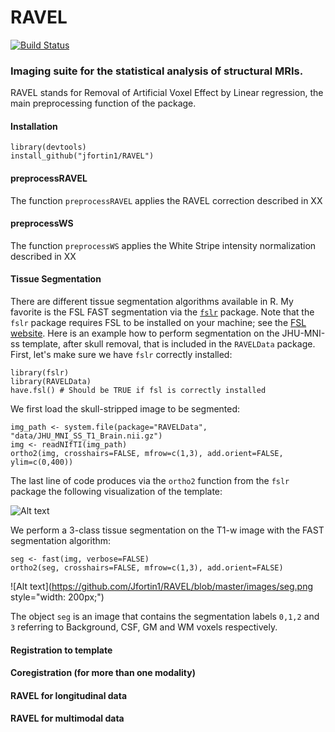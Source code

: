 # RAVEL
[![Build Status](https://travis-ci.org/Jfortin1/RAVEL.svg?branch=master)](https://travis-ci.org/Jfortin1/RAVEL)

### Imaging suite for the statistical analysis of structural MRIs. 

RAVEL stands for Removal of Artificial Voxel Effect by Linear regression, the main preprocessing function of the package. 

#### Installation

```{r}
library(devtools)
install_github("jfortin1/RAVEL")
```


#### preprocessRAVEL

The function `preprocessRAVEL` applies the RAVEL correction described in XX


#### preprocessWS

The function `preprocessWS` applies the White Stripe intensity normalization described in XX

#### Tissue Segmentation

There are different tissue segmentation algorithms available in R. My favorite is the FSL FAST segmentation via the [`fslr`](https://cran.r-project.org/web/packages/fslr/index.html) package. Note that the `fslr` package requires FSL to be installed on your machine; see the [FSL website](http://fsl.fmrib.ox.ac.uk/fsl/fslwiki/). Here is an example how to perform segmentation on the JHU-MNI-ss template, after skull removal, that is included in the `RAVELData` package. First, let's make sure we have `fslr` correctly installed:

```{r}
library(fslr)
library(RAVELData)
have.fsl() # Should be TRUE if fsl is correctly installed
```

We first load the skull-stripped image to be segmented:

```{r}
img_path <- system.file(package="RAVELData", "data/JHU_MNI_SS_T1_Brain.nii.gz")
img <- readNIfTI(img_path)
ortho2(img, crosshairs=FALSE, mfrow=c(1,3), add.orient=FALSE, ylim=c(0,400))
```
The last line of code produces via the `ortho2` function from the `fslr` package the following visualization of the template:

![Alt text](https://github.com/Jfortin1/RAVEL/blob/master/images/template.png)

We perform a 3-class tissue segmentation on the T1-w image with the FAST segmentation algorithm:

```{r}
seg <- fast(img, verbose=FALSE) 
ortho2(seg, crosshairs=FALSE, mfrow=c(1,3), add.orient=FALSE)
```

![Alt text](https://github.com/Jfortin1/RAVEL/blob/master/images/seg.png style="width: 200px;")

The object `seg` is an image that contains the segmentation labels `0,1,2` and `3` referring to Background, CSF, GM and WM voxels respectively. 


#### Registration to template

#### Coregistration (for more than one modality)

#### RAVEL for longitudinal data

#### RAVEL for multimodal data




